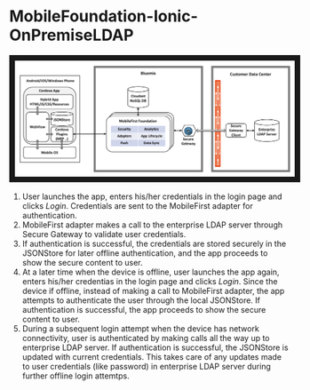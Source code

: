 # MobileFoundation-Ionic-OnPremiseLDAP

<img src="doc/source/images/Architecture.png" alt="Architecture diagram" width="1000" border="10" />

1. User launches the app, enters his/her credentials in the login page and clicks *Login*. Credentials are sent to the MobileFirst adapter for authentication.
2. MobileFirst adapter makes a call to the enterprise LDAP server through Secure Gateway to validate user credentials.
3. If authentication is successful, the credentials are stored securely in the JSONStore for later offline authentication, and the app proceeds to show the secure content to user.
4. At a later time when the device is offline, user launches the app again, enters his/her credentias in the login page and clicks *Login*. Since the device if offline, instead of making a call to MobileFirst adapter, the app attempts to authenticate the user through the local JSONStore. If authentication is successful, the app proceeds to show the secure content to user.
5. During a subsequent login attempt when the device has network connectivity, user is authenticated by making calls all the way up to enterprise LDAP server. If authentication is successful, the JSONStore is updated with current credentials. This takes care of any updates made to user credentials (like password) in enterprise LDAP server during further offline login attemtps.
